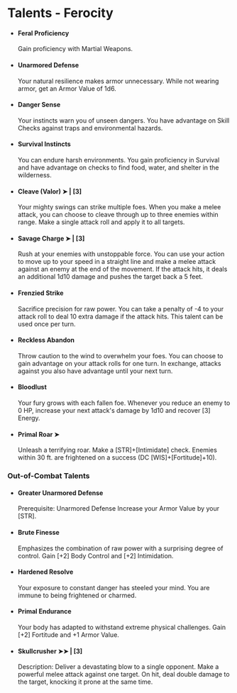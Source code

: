 
# Talents - Ferocity

- #### Feral Proficiency
  Gain proficiency with Martial Weapons.

- #### Unarmored Defense
  Your natural resilience makes armor unnecessary.
  While not wearing armor, get an Armor Value of 1d6.

- #### Danger Sense
  Your instincts warn you of unseen dangers. You have advantage on Skill Checks against traps and environmental hazards.

- #### Survival Instincts
  You can endure harsh environments.
  You gain proficiency in Survival and have advantage on checks to find food, water, and shelter in the wilderness.

- #### Cleave (Valor) ➤ | [3]
  Your mighty swings can strike multiple foes. When you make a melee attack, you can choose to cleave through up to three enemies within range. Make a single attack roll and apply it to all targets.

- #### Savage Charge ➤ | [3]
  Rush at your enemies with unstoppable force.
  You can use your action to move up to your speed in a straight line and make a melee attack against an enemy at the end of the movement. If the attack hits, it deals an additional 1d10 damage and pushes the target back a 5 feet.

- #### Frenzied Strike 
  Sacrifice precision for raw power.
  You can take a penalty of -4 to your attack roll to deal 10 extra damage if the attack hits. This talent can be used once per turn.

- #### Reckless Abandon
  Throw caution to the wind to overwhelm your foes.
  You can choose to gain advantage on your attack rolls for one turn. In exchange, attacks against you also have advantage until your next turn.

- #### Bloodlust
  Your fury grows with each fallen foe.
  Whenever you reduce an enemy to 0 HP, increase your next attack's damage by 1d10 and recover [3] Energy.

- #### Primal Roar ➤
  Unleash a terrifying roar. Make a [STR]+[Intimidate] check. Enemies within 30 ft. are frightened on a success (DC [WIS]+[Fortitude]+10).

### Out-of-Combat Talents


- #### Greater Unarmored Defense
  Prerequisite: Unarmored Defense
  Increase your Armor Value by your [STR].

- #### Brute Finesse
  Emphasizes the combination of raw power with a surprising degree of control. Gain [+2] Body Control and [+2] Intimidation.


- #### Hardened Resolve
  Your exposure to constant danger has steeled your mind.
  You are immune to being frightened or charmed.

- #### Primal Endurance
  Your body has adapted to withstand extreme physical challenges. Gain [+2] Fortitude and +1 Armor Value.
  
- #### Skullcrusher ➤➤ | [3]
   Description: Deliver a devastating blow to a single opponent.
   Make a powerful melee attack against one target. On hit, deal double damage to the target, knocking it prone at the same time.
  


